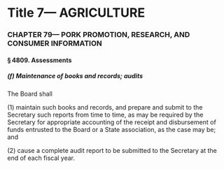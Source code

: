 
# Title 7— AGRICULTURE
### CHAPTER 79— PORK PROMOTION, RESEARCH, AND CONSUMER INFORMATION
#### § 4809. Assessments
##### (f) Maintenance of books and records; audits

The Board shall

(1) maintain such books and records, and prepare and submit to the Secretary such reports from time to time, as may be required by the Secretary for appropriate accounting of the receipt and disbursement of funds entrusted to the Board or a State association, as the case may be; and

(2) cause a complete audit report to be submitted to the Secretary at the end of each fiscal year.

